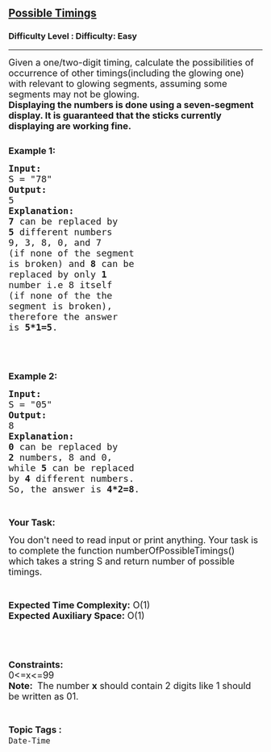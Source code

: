 <h2><a href="https://www.geeksforgeeks.org/problems/possible-timings2437/1?page=1&status=unsolved&sortBy=accuracy">Possible Timings</a></h2><h3>Difficulty Level : Difficulty: Easy</h3><hr><div class="problems_problem_content__Xm_eO"><p><span style="font-size:18px">Given a one/two-digit timing, calculate the possibilities of occurrence of other timings(including the glowing one) with relevant to glowing segments, assuming some segments may not be glowing.<br>
<strong>Displaying the numbers is done using a seven-segment display. It is guaranteed that the sticks currently displaying are working fine.</strong></span></p>

<p><span style="font-size:18px"><img alt="" src="https://contribute.geeksforgeeks.org/wp-content/uploads/possible-timings.jpg"></span></p>

<p><span style="font-size:18px"><strong>Example 1:</strong></span></p>

<pre><span style="font-size:18px"><strong>Input:</strong>
S = "78"
<strong>Output:</strong>
5
<strong>Explanation:</strong>
<strong>7</strong> can be replaced by 
<strong>5</strong> different numbers 
9, 3, 8, 0, and 7
(if none of the segment 
is broken) and <strong>8</strong> can be 
replaced by only <strong>1</strong> 
number i.e 8 itself
(if none of the the 
segment is broken), 
therefore the answer 
is <strong>5*1=5</strong>.</span></pre>

<p>&nbsp;</p>

<p>&nbsp;</p>

<p><span style="font-size:18px"><strong>Example 2:</strong></span></p>

<pre><span style="font-size:18px"><strong>Input:</strong></span>
<span style="font-size:18px">S = "05"</span>
<span style="font-size:18px"><strong>Output:</strong></span>
<span style="font-size:18px">8</span>
<span style="font-size:18px"><strong>Explanation:</strong></span>
<span style="font-size:18px"><strong>0</strong> can be replaced by </span>
<span style="font-size:18px"><strong>2</strong> numbers, 8 and 0,</span>
<span style="font-size:18px">while <strong>5</strong> can be replaced</span>
<span style="font-size:18px">by <strong>4</strong> different numbers.</span>
<span style="font-size:18px">So, the answer is <strong>4*2=8</strong>.</span></pre>

<p>&nbsp;</p>

<p><span style="font-size:18px"><strong>Your Task:</strong></span></p>

<p><span style="font-size:18px">You don't need to read input or print anything. Your task is to complete the function numberOfPossibleTimings() which takes a string S and return number of possible timings.</span></p>

<p>&nbsp;</p>

<p><span style="font-size:18px"><strong>Expected Time Complexity:</strong> O(1)<br>
<strong>Expected Auxiliary Space:</strong> O(1)</span></p>

<p>&nbsp;</p>

<p>&nbsp;</p>

<p><span style="font-size:18px"><strong>Constraints:</strong><br>
0&lt;=x&lt;=99<br>
<strong>Note:&nbsp;</strong> The number <strong>x</strong> should contain 2 digits like 1 should be written as 01.</span></p>
</div><br><p><span style=font-size:18px><strong>Topic Tags : </strong><br><code>Date-Time</code>&nbsp;